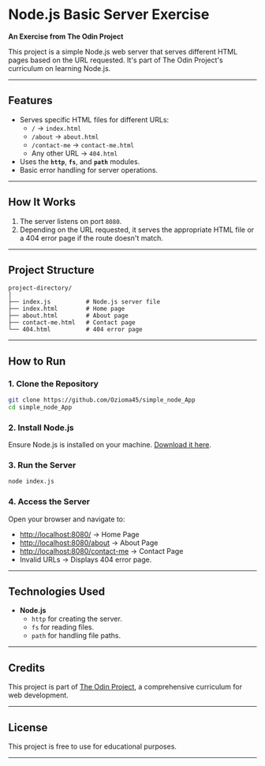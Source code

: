 # Node.js Basic Server Exercise

**An Exercise from The Odin Project**

This project is a simple Node.js web server that serves different HTML pages based on the URL requested. It's part of The Odin Project's curriculum on learning Node.js.

---

## **Features**

- Serves specific HTML files for different URLs:
  - `/` → `index.html`
  - `/about` → `about.html`
  - `/contact-me` → `contact-me.html`
  - Any other URL → `404.html`
- Uses the **`http`**, **`fs`**, and **`path`** modules.
- Basic error handling for server operations.

---

## **How It Works**

1. The server listens on port `8080`.
2. Depending on the URL requested, it serves the appropriate HTML file or a 404 error page if the route doesn't match.

---

## **Project Structure**

```
project-directory/
│
├── index.js          # Node.js server file
├── index.html        # Home page
├── about.html        # About page
├── contact-me.html   # Contact page
└── 404.html          # 404 error page
```

---

## **How to Run**

### 1. **Clone the Repository**

```bash
git clone https://github.com/Ozioma45/simple_node_App
cd simple_node_App
```

### 2. **Install Node.js**

Ensure Node.js is installed on your machine. [Download it here](https://nodejs.org/).

### 3. **Run the Server**

```bash
node index.js
```

### 4. **Access the Server**

Open your browser and navigate to:

- [http://localhost:8080/](http://localhost:8080/) → Home Page
- [http://localhost:8080/about](http://localhost:8080/about) → About Page
- [http://localhost:8080/contact-me](http://localhost:8080/contact-me) → Contact Page
- Invalid URLs → Displays 404 error page.

---

## **Technologies Used**

- **Node.js**
  - `http` for creating the server.
  - `fs` for reading files.
  - `path` for handling file paths.

---

## **Credits**

This project is part of [The Odin Project](https://www.theodinproject.com/), a comprehensive curriculum for web development.

---

## **License**

This project is free to use for educational purposes.

---
